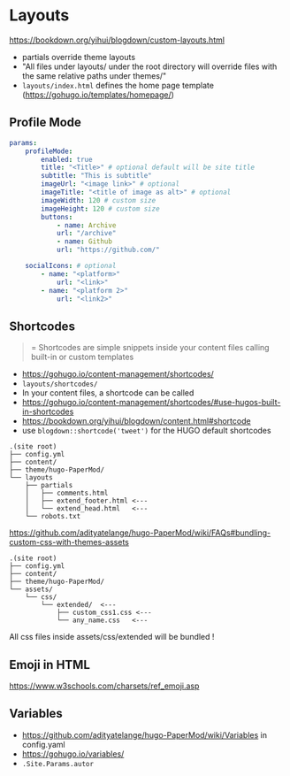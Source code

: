 # Layouts

https://bookdown.org/yihui/blogdown/custom-layouts.html

- partials override theme layouts
- "All files under layouts/ under the root directory will override files with the same relative paths under themes/"
- `layouts/index.html` defines the home page template (https://gohugo.io/templates/homepage/)


## Profile Mode

```yaml
params:
    profileMode:
        enabled: true
        title: "<Title>" # optional default will be site title
        subtitle: "This is subtitle"
        imageUrl: "<image link>" # optional
        imageTitle: "<title of image as alt>" # optional
        imageWidth: 120 # custom size
        imageHeight: 120 # custom size
        buttons:
            - name: Archive
            url: "/archive"
            - name: Github
            url: "https://github.com/"

    socialIcons: # optional
        - name: "<platform>"
            url: "<link>"
        - name: "<platform 2>"
            url: "<link2>"
```




## Shortcodes
> = Shortcodes are simple snippets inside your content files calling built-in or custom templates

- https://gohugo.io/content-management/shortcodes/
- `layouts/shortcodes/`
- In your content files, a shortcode can be called
- https://gohugo.io/content-management/shortcodes/#use-hugos-built-in-shortcodes
- https://bookdown.org/yihui/blogdown/content.html#shortcode
- use `blogdown::shortcode('tweet')` for the HUGO default shortcodes


```
.(site root)
├── config.yml
├── content/
├── theme/hugo-PaperMod/
└── layouts
    ├── partials
    │   ├── comments.html
    │   ├── extend_footer.html <---
    │   └── extend_head.html   <---
    └── robots.txt
```

https://github.com/adityatelange/hugo-PaperMod/wiki/FAQs#bundling-custom-css-with-themes-assets

```
.(site root)
├── config.yml
├── content/
├── theme/hugo-PaperMod/
└── assets/
    └── css/
        └── extended/  <---
            ├── custom_css1.css <---
            └── any_name.css   <---
```

All css files inside assets/css/extended will be bundled !


## Emoji in HTML
https://www.w3schools.com/charsets/ref_emoji.asp


## Variables

- https://github.com/adityatelange/hugo-PaperMod/wiki/Variables in config.yaml
- https://gohugo.io/variables/
- `.Site.Params.autor`




